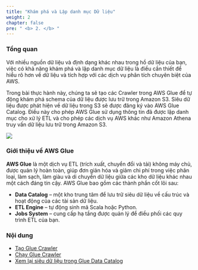 ```yaml
---
title: "Khám phá và Lập danh mục Dữ liệu"
weight: 2
chapter: false
pre: " <b> 2. </b> "
---
```


### Tổng quan
Với nhiều nguồn dữ liệu và định dạng khác nhau trong hồ dữ liệu của bạn, việc có khả năng khám phá và lập danh mục dữ liệu là điều cần thiết để hiểu rõ hơn về dữ liệu và tích hợp với các dịch vụ phân tích chuyên biệt của AWS.

Trong bài thực hành này, chúng ta sẽ tạo các Crawler trong AWS Glue để tự động khám phá schema của dữ liệu được lưu trữ trong Amazon S3. Siêu dữ liệu được phát hiện về dữ liệu trong S3 sẽ được đăng ký vào AWS Glue Catalog. Điều này cho phép AWS Glue sử dụng thông tin đã được lập danh mục cho xử lý ETL và cho phép các dịch vụ AWS khác như Amazon Athena truy vấn dữ liệu lưu trữ trong Amazon S3.

![](/images/2.discover/2_01.png)

### Giới thiệu về AWS Glue
**AWS Glue** là một dịch vụ ETL (trích xuất, chuyển đổi và tải) không máy chủ, được quản lý hoàn toàn, giúp đơn giản hóa và giảm chi phí trong việc phân loại, làm sạch, làm giàu và di chuyển dữ liệu giữa các kho dữ liệu khác nhau một cách đáng tin cậy. AWS Glue bao gồm các thành phần cốt lõi sau:

- **Data Catalog** – một kho trung tâm để lưu trữ siêu dữ liệu về cấu trúc và hoạt động của các tài sản dữ liệu.
- **ETL Engine** – tự động sinh mã Scala hoặc Python.
- **Jobs System** – cung cấp hạ tầng được quản lý để điều phối các quy trình ETL của bạn.

### Nội dung
- [Tạo Glue Crawler](2.1-creategluecrawler/)
- [Chạy Glue Crawler](2.2-rungluecrawler/)
- [Xem lại siêu dữ liệu trong Glue Data Catalog](2.3-review/)
